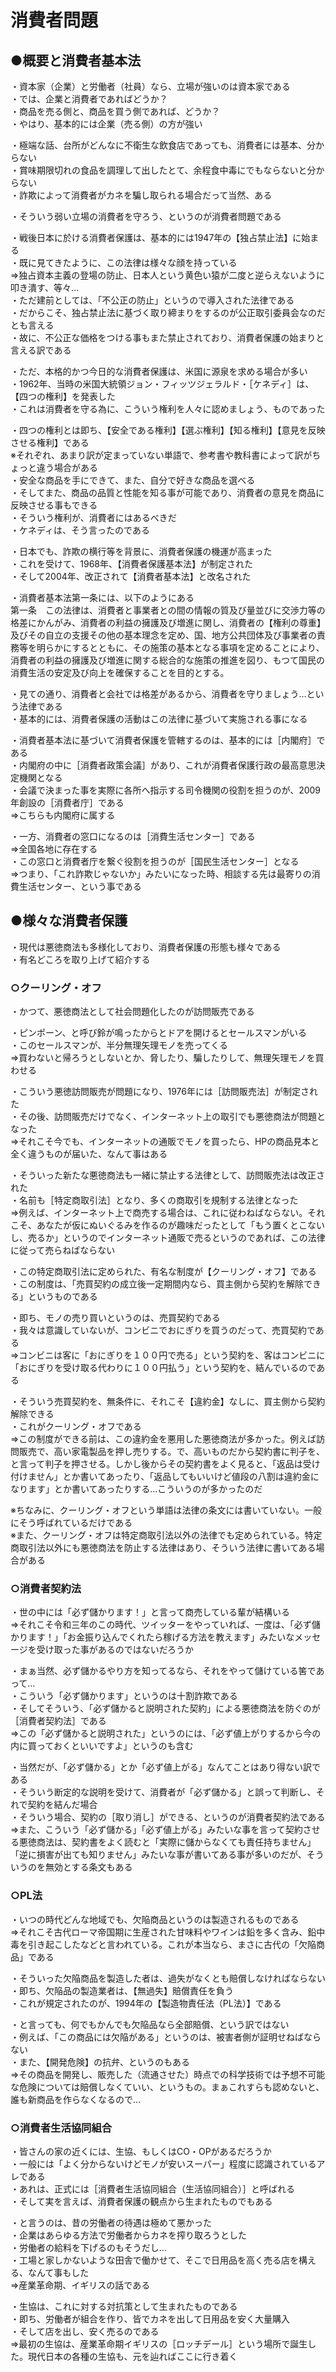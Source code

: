 # 消費者問題

## ●概要と消費者基本法  
・資本家（企業）と労働者（社員）なら、立場が強いのは資本家である  
・では、企業と消費者であればどうか？  
・商品を売る側と、商品を買う側であれば、どうか？  
・やはり、基本的には企業（売る側）の方が強い  
  
・極端な話、台所がどんなに不衛生な飲食店であっても、消費者には基本、分からない  
・賞味期限切れの食品を調理して出したとて、余程食中毒にでもならないと分からない  
・詐欺によって消費者がカネを騙し取られる場合だって当然、ある  
  
・そういう弱い立場の消費者を守ろう、というのが消費者問題である  
  
・戦後日本に於ける消費者保護は、基本的には1947年の【独占禁止法】に始まる  
・既に見てきたように、この法律は様々な顔を持っている  
⇒独占資本主義の登場の防止、日本人という黄色い猿が二度と逆らえないように叩き潰す、等々…  
・ただ建前としては、「不公正の防止」というので導入された法律である  
・だからこそ、独占禁止法に基づく取り締まりをするのが公正取引委員会なのだとも言える  
・故に、不公正な価格をつける事もまた禁止されており、消費者保護の始まりと言える訳である  
  
・ただ、本格的かつ今日的な消費者保護は、米国に源泉を求める場合が多い  
・1962年、当時の米国大統領ジョン・フィッツジェラルド・［ケネディ］は、【四つの権利】を発表した  
・これは消費者を守る為に、こういう権利を人々に認めましょう、ものであった  
  
・四つの権利とは即ち、【安全である権利】【選ぶ権利】【知る権利】【意見を反映させる権利】である  
※それぞれ、あまり訳が定まっていない単語で、参考書や教科書によって訳がちょっと違う場合がある  
・安全な商品を手にできて、また、自分で好きな商品を選べる  
・そしてまた、商品の品質と性能を知る事が可能であり、消費者の意見を商品に反映させる事もできる  
・そういう権利が、消費者にはあるべきだ  
・ケネディは、そう言ったのである  
  
・日本でも、詐欺の横行等を背景に、消費者保護の機運が高まった  
・これを受けて、1968年、【消費者保護基本法】が制定された  
・そして2004年、改正されて【消費者基本法】と改名された  
  
・消費者基本法第一条には、以下のようにある  
  第一条　この法律は、消費者と事業者との間の情報の質及び量並びに交渉力等の格差にかんがみ、消費者の利益の擁護及び増進に関し、消費者の【権利の尊重】及びその自立の支援その他の基本理念を定め、国、地方公共団体及び事業者の責務等を明らかにするとともに、その施策の基本となる事項を定めることにより、消費者の利益の擁護及び増進に関する総合的な施策の推進を図り、もつて国民の消費生活の安定及び向上を確保することを目的とする。  
  
・見ての通り、消費者と会社では格差があるから、消費者を守りましょう…という法律である  
・基本的には、消費者保護の活動はこの法律に基づいて実施される事になる  
  
・消費者基本法に基づいて消費者保護を管轄するのは、基本的には［内閣府］である  
・内閣府の中に［消費者政策会議］があり、これが消費者保護行政の最高意思決定機関となる  
・会議で決まった事を実際に各所へ指示する司令機関の役割を担うのが、2009年創設の［消費者庁］である  
⇒こちらも内閣府に属する  
  
・一方、消費者の窓口になるのは［消費生活センター］である  
⇒全国各地に存在する  
・この窓口と消費者庁を繋ぐ役割を担うのが［国民生活センター］となる  
⇒つまり、「これ詐欺じゃないか」みたいになった時、相談する先は最寄りの消費生活センター、という事である  
  
  
  
## ●様々な消費者保護  
・現代は悪徳商法も多様化しており、消費者保護の形態も様々である  
・有名どころを取り上げて紹介する  
  
  
### ○クーリング・オフ  
・かつて、悪徳商法として社会問題化したのが訪問販売である  
  
・ピンポーン、と呼び鈴が鳴ったからとドアを開けるとセールスマンがいる  
・このセールスマンが、半分無理矢理モノを売ってくる  
⇒買わないと帰ろうとしないとか、脅したり、騙したりして、無理矢理モノを買わせる  
  
・こういう悪徳訪問販売が問題になり、1976年には［訪問販売法］が制定された  
・その後、訪問販売だけでなく、インターネット上の取引でも悪徳商法が問題となった  
⇒それこそ今でも、インターネットの通販でモノを買ったら、HPの商品見本と全く違うものが届いた、なんて事はある  
  
・そういった新たな悪徳商法も一緒に禁止する法律として、訪問販売法は改正された  
・名前も［特定商取引法］となり、多くの商取引を規制する法律となった  
⇒例えば、インターネット上で商売する場合は、これに従わねばならない。それこそ、あなたが仮にぬいぐるみを作るのが趣味だったとして「もう置くとこないし、売るか」というのでインターネット通販で売るというのであれば、この法律に従って売らねばならない  
  
・この特定商取引法に定められた、有名な制度が【クーリング・オフ】である  
・この制度は、「売買契約の成立後一定期間内なら、買主側から契約を解除できる」というものである  
  
  
・即ち、モノの売り買いというのは、売買契約である  
・我々は意識していないが、コンビニでおにぎりを買うのだって、売買契約である  
⇒コンビニは客に「おにぎりを１００円で売る」という契約を、客はコンビニに「おにぎりを受け取る代わりに１００円払う」という契約を、結んでいるのである  
  
・そういう売買契約を、無条件に、それこそ【違約金】なしに、買主側から契約解除できる  
・これがクーリング・オフである  
⇒この制度ができる前は、この違約金を悪用した悪徳商法が多かった。例えば訪問販売で、高い家電製品を押し売りする。で、高いものだから契約書に判子を、と言って判子を押させる。しかし後からその契約書をよく見ると、「返品は受け付けません」とか書いてあったり、「返品してもいいけど値段の八割は違約金になります」とか書いてあったりする…こういうのが多かったのだ  
  
※ちなみに、クーリング・オフという単語は法律の条文には書いていない。一般にそう呼ばれているだけである  
※また、クーリング・オフは特定商取引法以外の法律でも定められている。特定商取引法以外にも悪徳商法を防止する法律はあり、そういう法律に書いてある場合がある  
  
  
### ○消費者契約法  
・世の中には「必ず儲かります！」と言って商売している輩が結構いる  
⇒それこそ令和三年のこの時代、ツイッターをやっていれば、一度は、「必ず儲かります！」「お金振り込んでくれたら稼げる方法を教えます」みたいなメッセージを受け取った事があるのではないだろうか  
  
・まぁ当然、必ず儲かるやり方を知ってるなら、それをやって儲けている筈であって…  
・こういう「必ず儲かります」というのは十割詐欺である  
・そしてそういう、「必ず儲かると説明された契約」による悪徳商法を防ぐのが［消費者契約法］である  
⇒この「必ず儲かると説明された」というのには、「必ず値上がりするから今の内に買っておくといいですよ」というのも含む  
  
・当然だが、「必ず儲かる」とか「必ず値上がる」なんてことはあり得ない訳である  
・そういう断定的な説明を受けて、消費者が「必ず儲かる」と誤って判断し、それで契約を結んだ場合  
・そういう場合、契約の［取り消し］ができる、というのが消費者契約法である  
⇒また、こういう「必ず儲かる」「必ず値上がる」みたいな事を言って契約させる悪徳商法は、契約書をよく読むと「実際に儲からなくても責任持ちません」「逆に損害が出ても知りません」みたいな事が書いてある事が多いのだが、そういうのを無効とする条文もある  
  
  
  
### ○PL法  
・いつの時代どんな地域でも、欠陥商品というのは製造されるものである  
⇒それこそ古代ローマ帝国期に生産された甘味料やワインは鉛を多く含み、鉛中毒を引き起こしたなどと言われている。これが本当なら、まさに古代の「欠陥商品」である  
  
・そういった欠陥商品を製造した者は、過失がなくとも賠償しなければならない  
・即ち、欠陥品の製造業者は、【無過失】賠償責任を負う  
・これが規定されたのが、1994年の【製造物責任法（PL法）】である  
  
・と言っても、何でもかんでも欠陥品なら全部賠償、という訳ではない  
・例えば、「この商品には欠陥がある」というのは、被害者側が証明せねばならない  
・また、【開発危険】の抗弁、というのもある  
⇒その商品を開発し、販売した（流通させた）時点での科学技術では予想不可能な危険については賠償しなくていい、というもの。まぁこれすらも認めないと、誰も新商品を作らなくなるので…  
  
  
### ○消費者生活協同組合  
・皆さんの家の近くには、生協、もしくはCO・OPがあるだろうか  
・一般には「よく分からないけどモノが安いスーパー」程度に認識されているアレである  
・あれは、正式には［消費者生活協同組合（生活協同組合）］と呼ばれる  
・そして実を言えば、消費者保護の観点から生まれたものでもある  
  
・と言うのは、昔の労働者の待遇は極めて悪かった  
・企業はあらゆる方法で労働者からカネを搾り取ろうとした  
・労働者の給料を下げるのもそうだし…  
・工場と家しかないような田舎で働かせて、そこで日用品を高く売る店を構える、なんて事もした  
⇒産業革命期、イギリスの話である  
  
・生協は、これに対する対抗策として生まれたものである  
・即ち、労働者が組合を作り、皆でカネを出して日用品を安く大量購入  
・そして店を出し、安く売るのである  
⇒最初の生協は、産業革命期イギリスの［ロッチデール］という場所で誕生した。現代日本の各種の生協も、元を辿ればここに行き着く  